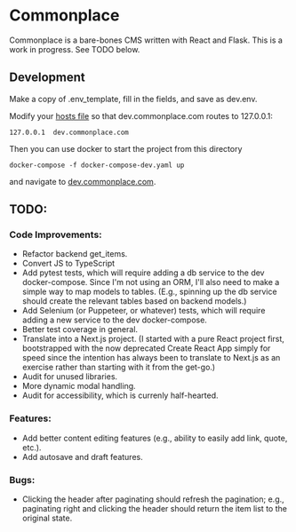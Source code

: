 # Commonplace

Commonplace is a bare-bones CMS written with React and Flask. This is a work in progress. See TODO below.

## Development

Make a copy of .env_template, fill in the fields, and save as dev.env.

Modify your [hosts file](https://en.wikipedia.org/wiki/Hosts_(file)) so that dev.commonplace.com routes to 127.0.0.1:

```
127.0.0.1  dev.commonplace.com
```

Then you can use docker to start the project from this directory

```
docker-compose -f docker-compose-dev.yaml up
```

and navigate to [dev.commonplace.com](http://dev.commonplace.com).

## TODO:

### Code Improvements:

- Refactor backend get_items.
- Convert JS to TypeScript
- Add pytest tests, which will require adding a db service to the dev docker-compose. Since I'm not using an ORM, I'll also need to make a simple way to map models to tables. (E.g., spinning up the db service should create the relevant tables based on backend models.)
- Add Selenium (or Puppeteer, or whatever) tests, which will require adding a new service to the dev docker-compose.
- Better test coverage in general.
- Translate into a Next.js project. (I started with a pure React project first, bootstrapped with the now deprecated Create React App simply for speed since the intention has always been to translate to Next.js as an exercise rather than starting with it from the get-go.)
- Audit for unused libraries.
- More dynamic modal handling.
- Audit for accessibility, which is currenly half-hearted.

### Features:

- Add better content editing features (e.g., ability to easily add link, quote, etc.).
- Add autosave and draft features.

### Bugs:

- Clicking the header after paginating should refresh the pagination; e.g., paginating right and clicking the header should return the item list to the original state.


